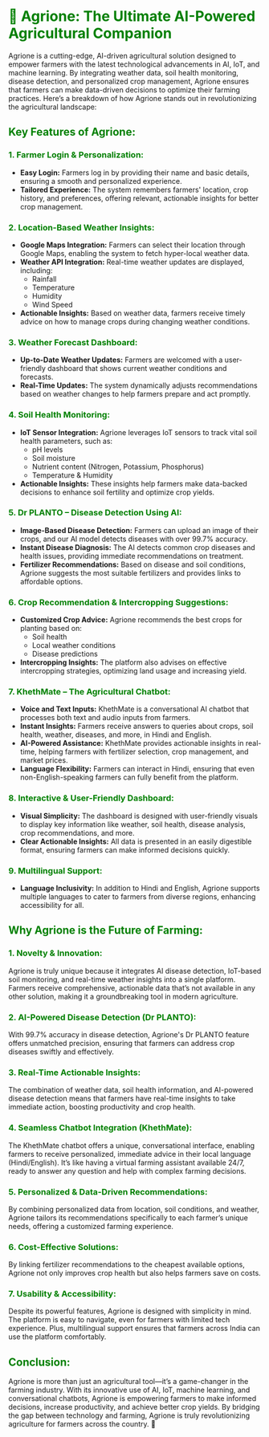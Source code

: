 # <span style="color:green;">🌱 Agrione: The Ultimate AI-Powered Agricultural Companion</span>

Agrione is a cutting-edge, AI-driven agricultural solution designed to empower farmers with the latest technological advancements in AI, IoT, and machine learning. By integrating weather data, soil health monitoring, disease detection, and personalized crop management, Agrione ensures that farmers can make data-driven decisions to optimize their farming practices. Here’s a breakdown of how Agrione stands out in revolutionizing the agricultural landscape:

## <span style="color:green;">Key Features of Agrione:</span>

### <span style="color:green;">1. Farmer Login & Personalization:</span>
- **Easy Login:** Farmers log in by providing their name and basic details, ensuring a smooth and personalized experience.
- **Tailored Experience:** The system remembers farmers' location, crop history, and preferences, offering relevant, actionable insights for better crop management.

### <span style="color:green;">2. Location-Based Weather Insights:</span>
- **Google Maps Integration:** Farmers can select their location through Google Maps, enabling the system to fetch hyper-local weather data.
- **Weather API Integration:** Real-time weather updates are displayed, including:
  - Rainfall
  - Temperature
  - Humidity
  - Wind Speed
- **Actionable Insights:** Based on weather data, farmers receive timely advice on how to manage crops during changing weather conditions.

### <span style="color:green;">3. Weather Forecast Dashboard:</span>
- **Up-to-Date Weather Updates:** Farmers are welcomed with a user-friendly dashboard that shows current weather conditions and forecasts.
- **Real-Time Updates:** The system dynamically adjusts recommendations based on weather changes to help farmers prepare and act promptly.

### <span style="color:green;">4. Soil Health Monitoring:</span>
- **IoT Sensor Integration:** Agrione leverages IoT sensors to track vital soil health parameters, such as:
  - pH levels
  - Soil moisture
  - Nutrient content (Nitrogen, Potassium, Phosphorus)
  - Temperature & Humidity
- **Actionable Insights:** These insights help farmers make data-backed decisions to enhance soil fertility and optimize crop yields.

### <span style="color:green;">5. Dr PLANTO – Disease Detection Using AI:</span>
- **Image-Based Disease Detection:** Farmers can upload an image of their crops, and our AI model detects diseases with over 99.7% accuracy.
- **Instant Disease Diagnosis:** The AI detects common crop diseases and health issues, providing immediate recommendations on treatment.
- **Fertilizer Recommendations:** Based on disease and soil conditions, Agrione suggests the most suitable fertilizers and provides links to affordable options.

### <span style="color:green;">6. Crop Recommendation & Intercropping Suggestions:</span>
- **Customized Crop Advice:** Agrione recommends the best crops for planting based on:
  - Soil health
  - Local weather conditions
  - Disease predictions
- **Intercropping Insights:** The platform also advises on effective intercropping strategies, optimizing land usage and increasing yield.

### <span style="color:green;">7. KhethMate – The Agricultural Chatbot:</span>
- **Voice and Text Inputs:** KhethMate is a conversational AI chatbot that processes both text and audio inputs from farmers.
- **Instant Insights:** Farmers receive answers to queries about crops, soil health, weather, diseases, and more, in Hindi and English.
- **AI-Powered Assistance:** KhethMate provides actionable insights in real-time, helping farmers with fertilizer selection, crop management, and market prices.
- **Language Flexibility:** Farmers can interact in Hindi, ensuring that even non-English-speaking farmers can fully benefit from the platform.

### <span style="color:green;">8. Interactive & User-Friendly Dashboard:</span>
- **Visual Simplicity:** The dashboard is designed with user-friendly visuals to display key information like weather, soil health, disease analysis, crop recommendations, and more.
- **Clear Actionable Insights:** All data is presented in an easily digestible format, ensuring farmers can make informed decisions quickly.

### <span style="color:green;">9. Multilingual Support:</span>
- **Language Inclusivity:** In addition to Hindi and English, Agrione supports multiple languages to cater to farmers from diverse regions, enhancing accessibility for all.

## <span style="color:green;">Why Agrione is the Future of Farming:</span>

### <span style="color:green;">1. Novelty & Innovation:</span>
Agrione is truly unique because it integrates AI disease detection, IoT-based soil monitoring, and real-time weather insights into a single platform. Farmers receive comprehensive, actionable data that’s not available in any other solution, making it a groundbreaking tool in modern agriculture.

### <span style="color:green;">2. AI-Powered Disease Detection (Dr PLANTO):</span>
With 99.7% accuracy in disease detection, Agrione's Dr PLANTO feature offers unmatched precision, ensuring that farmers can address crop diseases swiftly and effectively.

### <span style="color:green;">3. Real-Time Actionable Insights:</span>
The combination of weather data, soil health information, and AI-powered disease detection means that farmers have real-time insights to take immediate action, boosting productivity and crop health.

### <span style="color:green;">4. Seamless Chatbot Integration (KhethMate):</span>
The KhethMate chatbot offers a unique, conversational interface, enabling farmers to receive personalized, immediate advice in their local language (Hindi/English). It’s like having a virtual farming assistant available 24/7, ready to answer any question and help with complex farming decisions.

### <span style="color:green;">5. Personalized & Data-Driven Recommendations:</span>
By combining personalized data from location, soil conditions, and weather, Agrione tailors its recommendations specifically to each farmer’s unique needs, offering a customized farming experience.

### <span style="color:green;">6. Cost-Effective Solutions:</span>
By linking fertilizer recommendations to the cheapest available options, Agrione not only improves crop health but also helps farmers save on costs.

### <span style="color:green;">7. Usability & Accessibility:</span>
Despite its powerful features, Agrione is designed with simplicity in mind. The platform is easy to navigate, even for farmers with limited tech experience. Plus, multilingual support ensures that farmers across India can use the platform comfortably.

## <span style="color:green;">Conclusion:</span>
Agrione is more than just an agricultural tool—it’s a game-changer in the farming industry. With its innovative use of AI, IoT, machine learning, and conversational chatbots, Agrione is empowering farmers to make informed decisions, increase productivity, and achieve better crop yields. By bridging the gap between technology and farming, Agrione is truly revolutionizing agriculture for farmers across the country. 🌾
